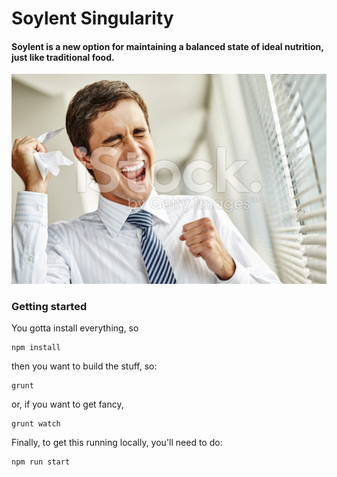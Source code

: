 # Soylent Singularity

#### Soylent is a new option for maintaining a balanced state of ideal nutrition, just like traditional food.
![Alt text](/public/stock_screaming/23.jpg?raw=true)

### Getting started

You gotta install everything, so

```
npm install
```

then you want to build the stuff, so:

```
grunt
```

or, if you want to get fancy,

```
grunt watch
```

Finally, to get this running locally, you'll need to do:

```
npm run start
```